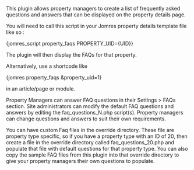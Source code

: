 This plugin allows property managers to create a list of frequently asked questions and answers that can be displayed on the property details page.

You will need to call this script in your Jomres property details template file like so :

{jomres_script property_faqs PROPERTY_UID={UID}}

The plugin will then display the FAQs for that property.

Alternatively, use a shortcode like 

{jomres property_faqs &property_uid=1}

in an article/page or module.

Property Managers can answer FAQ questions in their Settings > FAQs section. Site administrators can modify the default FAQ questions and answers by editing the faq_questions_N.php script(s). Property managers can change questions and answers to suit their own requirements.

You can have custom Faq files in the override directory. These file are property type specific, so if you have a property type with an ID of 20, then create a file in the override directory called faq_questions_20.php and populate that file with default questions for that property type. You can also copy the sample FAQ files from this plugin into that override directory to give your property managers their own questions to populate.

